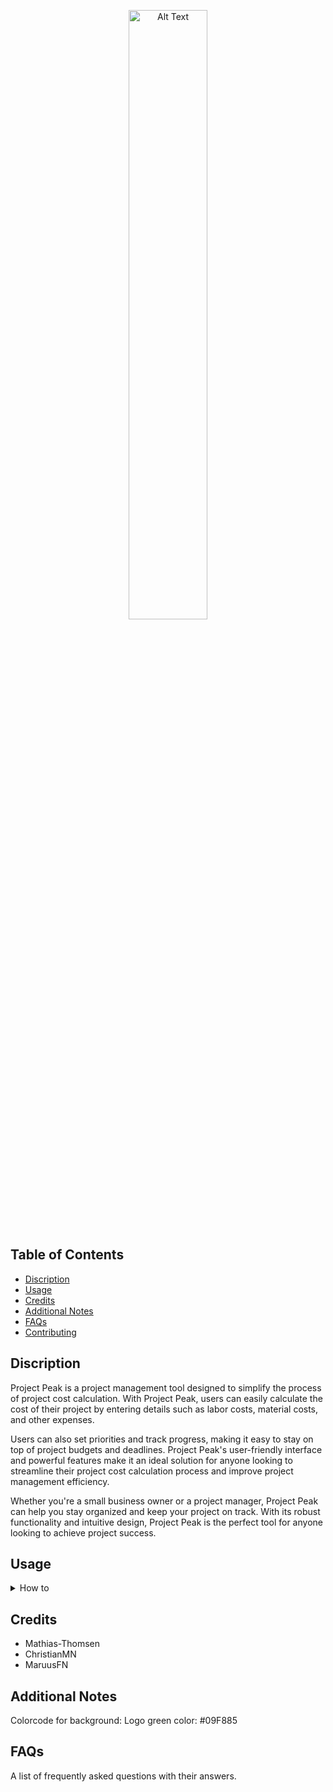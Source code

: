 
<div align="center">
<p>
  <img src="https://user-images.githubusercontent.com/113129217/233960954-41cf6db8-6f0f-4aa2-a503-3367e11e7ef3.png" alt="Alt Text" width="50%" height="50%">

</p>
</div>

## Table of Contents

- [Discription](#discription)
- [Usage](#usage)
- [Credits](#credits)
- [Additional Notes](#additional-notes)
- [FAQs](#faqs)
- [Contributing](./CONTRIBUTE.md)

## Discription
Project Peak is a project management tool designed to simplify the process of project cost calculation. With Project Peak, users can easily calculate the cost of their project by entering details such as labor costs, material costs, and other expenses.

Users can also set priorities and track progress, making it easy to stay on top of project budgets and deadlines. Project Peak's user-friendly interface and powerful features make it an ideal solution for anyone looking to streamline their project cost calculation process and improve project management efficiency.

Whether you're a small business owner or a project manager, Project Peak can help you stay organized and keep your project on track. With its robust functionality and intuitive design, Project Peak is the perfect tool for anyone looking to achieve project success.

## Usage
<details>
<summary>How to</summary>
    
1. Navigate to the Project Peak website using your web browser.
___
2. If you don't have an account, click on the "Sign up" button to create a new account. If you already have an account, click "Log in".
___
3. Once you're logged in, you can start creating new wishlists by clicking on the "New List" button.
___
4. Enter a name for your list, and optionally add a description.
___
5. You can add items to your list by clicking on the "Add Item" button, then entering details such as name, description, and link. You can also set a priority level and add notes.
___
6. You can share your list with friends and family members by clicking on the "Share" button and entering their email addresses.
___
7. To view your lists, click on the "Lists" button in the main menu.
___
8. To edit an existing list, click on the list name and then click on the "Edit" button.
___
9. To delete a list, click on the list name and then click on the "Delete" button.
___
</details>

## Credits

* Mathias-Thomsen
* ChristianMN
* MaruusFN

## Additional Notes
Colorcode for background:
Logo green color: #09F885

## FAQs

A list of frequently asked questions with their answers.
